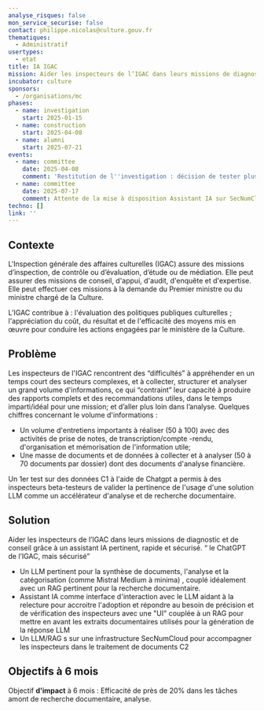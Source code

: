 ```yaml
---
analyse_risques: false
mon_service_securise: false
contact: philippe.nicolas@culture.gouv.fr
thematiques:
  - Administratif
usertypes:
  - etat
title: IA IGAC
mission: Aider les inspecteurs de l’IGAC dans leurs missions de diagnostic et de conseil grâce à un assistant IA
incubator: culture
sponsors:
  - /organisations/mc
phases:
  - name: investigation
    start: 2025-01-15
  - name: construction
    start: 2025-04-08
  - name: alumni
    start: 2025-07-21
events:
  - name: committee
    date: 2025-04-08
    comment: 'Restitution de l''investigation : décision de tester plusieurs approches en lien avec la DINUM'
  - name: committee
    date: 2025-07-17
    comment: Attente de la mise à disposition Assistant IA sur SecNumCloud
techno: []
link: ''
---
```

## Contexte

L'Inspection générale des affaires culturelles (IGAC) assure des missions d’inspection, de contrôle ou d’évaluation, d’étude ou de médiation. Elle peut assurer des missions de conseil, d'appui, d'audit, d'enquête et d'expertise. Elle peut effectuer ces missions à la demande du Premier ministre ou du ministre chargé de la Culture.
 
L’IGAC contribue à :
l'évaluation des politiques publiques culturelles ;
l'appréciation du coût, du résultat et de l'efficacité des moyens mis en œuvre pour conduire les actions engagées par le ministère de la Culture.

## Problème

Les inspecteurs de l'IGAC rencontrent des “difficultés” à
appréhender en un temps court des secteurs complexes, et à
collecter, structurer et analyser un grand volume d'informations, ce
qui “contraint” leur capacité à produire des rapports complets et
des recommandations utiles, dans le temps imparti/idéal pour
une mission; et d’aller plus loin dans l’analyse. 
Quelques chiffres  concernant le volume d'informations :
* Un volume d'entretiens importants à réaliser (50 à 100) avec des activités de prise de notes, de transcription/compte -rendu, d'organisation et mémorisation de l'information utile;
* Une masse de documents et de données à collecter et à analyser (50 à 70 documents par dossier) dont des documents d'analyse financière.

Un 1er test sur des données C1 à l'aide de Chatgpt a permis à des inspecteurs beta-testeurs de valider la pertinence de l'usage d'une solution LLM comme un accélérateur d'analyse et de recherche documentaire. 

## Solution

Aider les inspecteurs de l’IGAC dans leurs missions de diagnostic et de conseil grâce à un assistant IA pertinent, rapide et sécurisé. “ le ChatGPT de l’IGAC, mais sécurisé”

* Un LLM pertinent pour la synthèse de documents, l'analyse et la catégorisation  (comme Mistral Medium à minima) , couplé idéalement avec un RAG pertinent pour la recherche documentaire. 
* Assistant IA comme interface d'interaction avec le LLM aidant à la relecture pour accroitre l'adoption et répondre au besoin de précision et de vérification des inspecteurs avec une "UI" couplée à un RAG pour mettre en avant les extraits documentaires utilisés pour la génération de la réponse LLM
* Un LLM/RAG s sur une infrastructure SecNumCloud pour accompagner les inspecteurs dans le traitement de documents C2



## Objectifs à 6 mois

Objectif **d'impact** à 6 mois : Efficacité de près de 20% dans les tâches amont de recherche documentaire, analyse.

